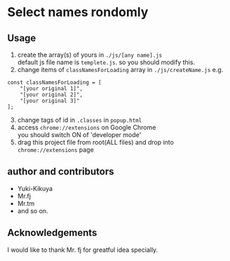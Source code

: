 # Select names rondomly

## Usage
1. create the array(s) of yours in `./js/[any name].js`  
   default js file name is `templete.js`. so you should modify this.  
2. change items of `classNamesForLoading` array in `./js/createName.js`
   e.g.
```
const classNamesForLoading = [
	"[your original 1]",
	"[your original 2]",
	"[your original 3]"
];
```
3. change tags of id in `.classes` in `popup.html`
4. access `chrome://extensions` on Google Chrome  
   you should switch ON of 'developer mode'
5. drag this project file from root(ALL files) and drop into `chrome://extensions` page

## author and contributors

* Yuki-Kikuya
* Mr.fj
* Mr.tm
* and so on.

## Acknowledgements

I would like to thank Mr. fj for greatful idea specially.